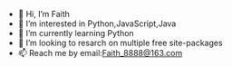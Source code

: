 - 👋 Hi, I’m Faith
- 👀 I’m interested in Python,JavaScript,Java
- 🌱 I’m currently learning Python
- 💞️ I’m looking to resarch on multiple free site-packages
- 📫 Reach me by email:Faith_8888@163.com

<!---
Faith8888/Faith8888 is a ✨ special ✨ repository because its `README.md` (this file) appears on your GitHub profile.
You can click the Preview link to take a look at your changes.
--->

